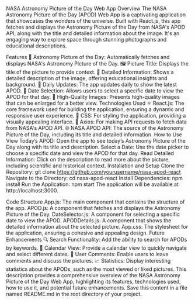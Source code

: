 NASA Astronomy Picture of the Day Web App
Overview
The NASA Astronomy Picture of the Day (APOD) Web App is a captivating application that showcases the wonders of the universe. Built with React.js, this app fetches and displays the Astronomy Picture of the Day from NASA's APOD API, along with the title and detailed information about the image. It's an engaging way to explore space through stunning photographs and educational descriptions.

Features
🌌 Astronomy Picture of the Day: Automatically fetches and displays NASA's Astronomy Picture of the Day.
🖼️ Picture Title: Displays the title of the picture to provide context.
📖 Detailed Information: Shows a detailed description of the image, offering educational insights and background.
🔄 Daily Updates: The app updates daily to show the latest APOD.
📅 Date Selection: Allows users to select a specific date to view the APOD for that day.
🌠 High-Quality Images: Presents high-quality images that can be enlarged for a better view.
Technologies Used
⚛️ React.js: The core framework used for building the application, ensuring a dynamic and responsive user experience.
🎨 CSS: For styling the application, providing a visually appealing interface.
🔄 Axios: For making API requests to fetch data from NASA's APOD API.
🌐 NASA APOD API: The source of the Astronomy Picture of the Day, including its title and detailed information.
How to Use
View Today’s APOD: Open the app to see today’s Astronomy Picture of the Day along with its title and description.
Select a Date: Use the date picker to choose a specific date and view the APOD for that day.
Read Detailed Information: Click on the description to read more about the picture, including scientific and historical context.
Installation and Setup
Clone the Repository: git clone https://github.com/yourusername/nasa-apod-react
Navigate to the Directory: cd nasa-apod-react
Install Dependencies: npm install
Run the Application: npm start
The application will be available at http://localhost:3000.

Code Structure
App.js: The main component that contains the structure of the app.
APOD.js: A component that fetches and displays the Astronomy Picture of the Day.
DateSelector.js: A component for selecting a specific date to view the APOD.
APODDetails.js: A component that shows the detailed information about the selected picture.
App.css: The stylesheet for the application, ensuring a cohesive and appealing design.
Future Enhancements
🔍 Search Functionality: Add the ability to search for APODs by keywords.
📅 Calendar View: Provide a calendar view to quickly navigate and select different dates.
💬 User Comments: Enable users to leave comments and discuss the pictures.
📈 Statistics: Display interesting statistics about the APODs, such as the most viewed or liked pictures.
This description provides a comprehensive overview of the NASA Astronomy Picture of the Day Web App, highlighting its features, technologies used, how to use it, and potential future enhancements. Save this content in a file named README.md in the root directory of your project.